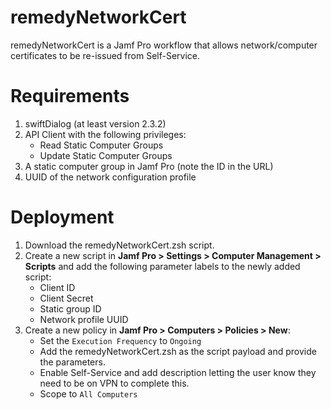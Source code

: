 # remedyNetworkCert
remedyNetworkCert is a Jamf Pro workflow that allows network/computer certificates to be re-issued from Self-Service.

# Requirements
1. swiftDialog (at least version 2.3.2)
2. API Client with the following privileges:
    * Read Static Computer Groups
    * Update Static Computer Groups
3. A static computer group in Jamf Pro (note the ID in the URL)
4. UUID of the network configuration profile

# Deployment
1. Download the remedyNetworkCert.zsh script.
2. Create a new script in **Jamf Pro > Settings > Computer Management > Scripts** and add the following parameter labels to the newly added script:
    * Client ID
    * Client Secret
    * Static group ID
    * Network profile UUID
3. Create a new policy in **Jamf Pro > Computers > Policies > New**:
    * Set the `Execution Frequency` to `Ongoing`
    * Add the remedyNetworkCert.zsh as the script payload and provide the parameters.
    * Enable Self-Service and add description letting the user know they need to be on VPN to complete this.
    * Scope to `All Computers`
